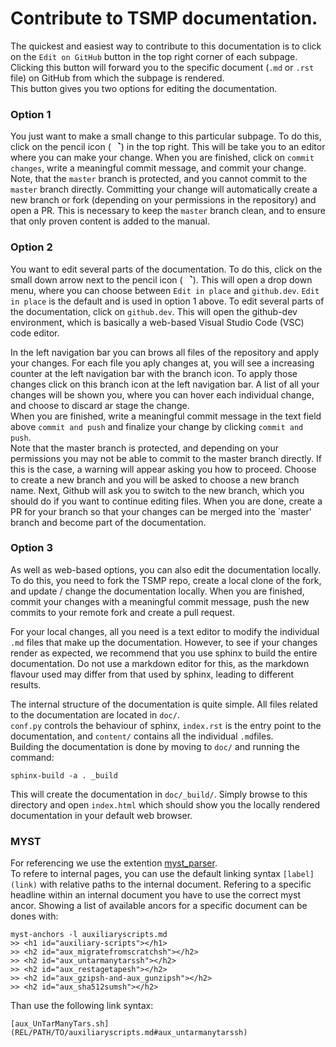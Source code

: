 # Contribute to TSMP documentation.

The quickest and easiest way to contribute to this documentation is to click on 
the `Edit on GitHub` button in the top right corner of each subpage. Clicking 
this button will forward you to the specific document (`.md` or `.rst` file) on 
GitHub from which the subpage is rendered.   
This button gives you two options for editing the documentation.

### Option 1  
You just want to make a small change to this particular subpage. To do this, 
click on the pencil icon (<svg aria-hidden="true" focusable="false" role="img" class="octicon octicon-pencil" viewBox="0 0 16 16" width="16" height="1    6" fill="currentColor" style="display: inline-block; user-select: none; vertical-align: text-bottom; overflow: visible;"><path d="M11.013 1.427a1.75 1.75 0 0 1 2.474 0l1.086 1.086a1.75 1.75 0 0 1 0 2    .474l-8.61 8.61c-.21.21-.47.364-.756.445l-3.251.93a.75.75 0 0 1-.927-.928l.929-3.25c.081-.286.235-.547.445-.758l8.61-8.61Zm.176 4.823L9.75 4.81l-6.286 6.287a.253.253 0 0 0-.064.108l-.558 1.953 1.953-    .558a.253.253 0 0 0 .108-.064Zm1.238-3.763a.25.25 0 0 0-.354 0L10.811 3.75l1.439 1.44 1.263-1.263a.25.25 0 0 0 0-.354Z"></path></svg>) 
in the top right. This will be take you to an editor where you can make your 
change. When you are finished, click on `commit changes`, write a meaningful 
commit message, and commit your change.   
Note, that the `master` branch is protected, and you cannot commit to the 
`master` branch directly. Committing your change will automatically create a 
new branch or fork (depending on your permissions in the repository) and open a 
PR. This is necessary to keep the `master` branch clean, and to ensure that only 
proven content is added to the manual.

### Option 2
You want to edit several parts of the documentation. To do this, click on the 
small down arrow next to the pencil icon (<svg aria-hidden="true" focusable="false" role="img" class="octicon octicon-pencil" viewBox="0 0 16 16" width="16" height="1    6" fill="currentColor" style="display: inline-block; user-select: none; vertical-align: text-bottom; overflow: visible;"><path d="M11.013 1.427a1.75 1.75 0 0 1 2.474 0l1.086 1.086a1.75 1.75 0 0 1 0 2    .474l-8.61 8.61c-.21.21-.47.364-.756.445l-3.251.93a.75.75 0 0 1-.927-.928l.929-3.25c.081-.286.235-.547.445-.758l8.61-8.61Zm.176 4.823L9.75 4.81l-6.286 6.287a.253.253 0 0 0-.064.108l-.558 1.953 1.953-    .558a.253.253 0 0 0 .108-.064Zm1.238-3.763a.25.25 0 0 0-.354 0L10.811 3.75l1.439 1.44 1.263-1.263a.25.25 0 0 0 0-.354Z"></path></svg>). 
This will open a drop down menu, where you can choose between `Edit in place` 
and `github.dev`. `Edit in place` is the default and is used in option 1 above. 
To edit several parts of the documentation, click on `github.dev`. This will 
open the github-dev environment, which is basically a web-based Visual Studio 
Code (VSC) code editor.   

In the left navigation bar you can brows all files of the repository and apply 
your changes. For each file you aply changes at, you will see a increasing 
counter at the left navigation bar with the branch icon. To apply those changes 
click on this branch icon at the left navigation bar. A list of all your changes 
will be shown you, where you can hover each individual change, and choose to 
discard ar stage the change.     
When you are finished, write a meaningful commit message in the text field above 
`commit and push`  and finalize your change by clicking `commit and push`.    
Note that the master branch is protected, and depending on your permissions you 
may not be able to commit to the master branch directly. If this is the case, a 
warning will appear asking you how to proceed. Choose to create a new branch and 
you will be asked to choose a new branch name. Next, Github will ask you to 
switch to the new branch, which you should do if you want to continue editing 
files. When you are done, create a PR for your branch so that your changes can 
be merged into the `master' branch and become part of the documentation. 

### Option 3
As well as web-based options, you can also edit the documentation locally. To do 
this, you need to fork the TSMP repo, create a local clone of the fork, and 
update / change the documentation locally. When you are finished, commit your 
changes with a meaningful commit message, push the new commits to your remote 
fork and create a pull request. 

For your local changes, all you need is a text editor to modify the individual 
`.md` files that make up the documentation. However, to see if your changes 
render as expected, we recommend that you use sphinx to build the entire 
documentation. Do not use a markdown editor for this, as the markdown flavour 
used may differ from that used by sphinx, leading to different results. 

The internal structure of the documentation is quite simple. All files related 
to the documentation are located in `doc/`.   
`conf.py` controls the behaviour of sphinx, `index.rst` is the entry point to 
the documentation, and `content/` contains all the individual `.md`files.  
Building the documentation is done by moving to `doc/` and running the command: 
```
sphinx-build -a . _build
``` 
This will create the documentation in `doc/_build/`. 
Simply browse to this directory and open `index.html` which should show you the 
locally rendered documentation in your default web browser.

### MYST

For referencing we use the extention [myst_parser](https://myst-parser.readthedocs.io/en/latest/).   
To refere to internal pages, you can use the default linking syntax `[label](link)` with relative paths to the internal document. Refering to a specific headline within an internal document you have to use the correct myst ancor. Showing a list of available ancors for a specific document can be dones with:
```
myst-anchors -l auxiliaryscripts.md
>> <h1 id="auxiliary-scripts"></h1>
>> <h2 id="aux_migratefromscratchsh"></h2>
>> <h2 id="aux_untarmanytarssh"></h2>
>> <h2 id="aux_restagetapesh"></h2>
>> <h2 id="aux_gzipsh-and-aux_gunzipsh"></h2>
>> <h2 id="aux_sha512sumsh"></h2>
```
Than use the following link syntax:
```
[aux_UnTarManyTars.sh](REL/PATH/TO/auxiliaryscripts.md#aux_untarmanytarssh)

